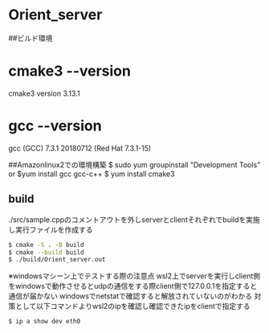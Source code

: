 # Orient_server

##ビルド環境
# cmake3 --version
cmake3 version 3.13.1
# gcc --version
gcc (GCC) 7.3.1 20180712 (Red Hat 7.3.1-15)


##Amazonlinux2での環境構築
$ sudo yum groupinstall "Development Tools" or $yum install gcc gcc-c++
$ yum install cmake3
## build
./src/sample.cppのコメントアウトを外しserverとclientそれぞれでbuildを実施し実行ファイルを作成する

```sh
$ cmake -S . -B build
$ cmake --build build
$ ./build/Orient_server.out
```

※windowsマシーン上でテストする際の注意点
wsl2上でserverを実行しclient側をwindowsで動作させるとudpの通信をする際client側で127.0.0.1を指定すると通信が届かない
windowsでnetstatで確認すると解放されていないのがわかる
対策として以下コマンドよりwsl2のipを確認し確認できたipをclientで指定する
```sh
$ ip a show dev eth0
```
